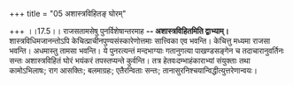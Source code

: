 +++
title = "05 अशास्त्रविहितङ् घोरम्"

+++
।।17.5।। राजसतामसेषु पुनर्विशेषान्तरमाह **-- अशास्त्रविहितमिति
द्वाभ्याम्।** शास्त्रविधिमजानन्तोऽपि केचित्प्राचीनपुण्यसंस्कारेणोत्तमाः
सात्त्विका एव भवन्ति। केचित्तु मध्यमा राजसा भवन्ति। अधमास्तु तामसा
भवन्ति। ये पुनरत्यन्तं मन्दभाग्याः गतानुगत्या पाखण्डसङ्गेन च
तदाचारानुवर्तिनः सन्तः अशास्त्रविहितं घोरं भयंकरं तपस्तप्यन्ते
कुर्वन्ति। तत्र हेतवःदम्भाहंकाराभ्यां संयुक्ताः तथा कामोऽभिलाषः; राग
आसक्तिः; बलमाग्रहः; एतैरन्विताः सन्तः;
तानासुरनिश्चयान्विद्धीत्युत्तरेणान्वयः।
